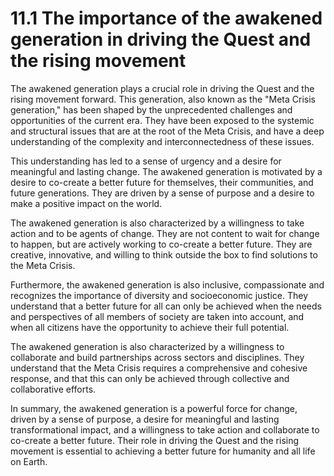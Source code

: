 # 11.1 The importance of the awakened generation in driving the Quest and the rising movement

The awakened generation plays a crucial role in driving the Quest and the rising movement forward. This generation, also known as the "Meta Crisis generation," has been shaped by the unprecedented challenges and opportunities of the current era. They have been exposed to the systemic and structural issues that are at the root of the Meta Crisis, and have a deep understanding of the complexity and interconnectedness of these issues.

This understanding has led to a sense of urgency and a desire for meaningful and lasting change. The awakened generation is motivated by a desire to co-create a better future for themselves, their communities, and future generations. They are driven by a sense of purpose and a desire to make a positive impact on the world.

The awakened generation is also characterized by a willingness to take action and to be agents of change. They are not content to wait for change to happen, but are actively working to co-create a better future. They are creative, innovative, and willing to think outside the box to find solutions to the Meta Crisis.

Furthermore, the awakened generation is also inclusive, compassionate and recognizes the importance of diversity and socioeconomic justice. They understand that a better future for all can only be achieved when the needs and perspectives of all members of society are taken into account, and when all citizens have the opportunity to achieve their full potential. 

The awakened generation is also characterized by a willingness to collaborate and build partnerships across sectors and disciplines. They understand that the Meta Crisis requires a comprehensive and cohesive response, and that this can only be achieved through collective and collaborative efforts.

In summary, the awakened generation is a powerful force for change, driven by a sense of purpose, a desire for meaningful and lasting transformational impact, and a willingness to take action and collaborate to co-create a better future. Their role in driving the Quest and the rising movement is essential to achieving a better future for humanity and all life on Earth.
